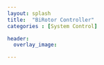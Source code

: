 ```yaml
---
layout: splash
title:  "BiRotor Controller"
categories : [System Control]

header: 
  overlay_image:

---
```


